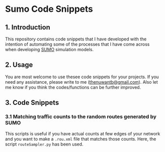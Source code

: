 # Sumo Code Snippets

## 1. Introduction

This repository contains code snippets that I have developed with the intention of automating some of the processes that I have come across when developing [SUMO](https://www.eclipse.org/sumo/) simulation models. 

## 2. Usage

You are most welcome to use thesee code snippets for your projects. If you need any assistance, please write to me (thenuwantb@gmail.com). Also let me know if you think the codes/functions can be further improved.

## 3. Code Snippets
### 3.1 Matching traffic counts to the random routes generated by SUMO

This scripts is useful if you have actual counts at few edges of your network and you want to make a `.rou.xml` file that matches those counts. Here, the script `routeSampler.py` has been used.
